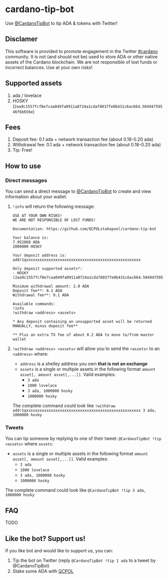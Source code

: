 # cardano-tip-bot
Use [@CardanoTipBot](https://twitter.com/CardanoTipBot) to tip ADA &amp; tokens with Twitter!

## Disclamer
This software is provided to promote engagement in the Twitter [#cardano](https://twitter.com/search?q=%23Cardano) community. It is not (and should not be) used to store ADA or other native assets of the Cardano blockchain. We are not responsible of lost funds or incorrect balances. Use at your own risks!

## Supported assets
1. ada / lovelace
2. HOSKY (`2aa9c1557fcf8e7caa049fa0911a8724a1cdaf8037fe0b431c6ac664.50494759546f6b656e`) 

## Fees
1. Deposit fee: 0.1 ada + network transaction fee (about 0.18-0.20 ada)
2. Withdrawal fee: 0.1 ada + network transaction fee (about 0.18-0.20 ada)
3. Tip: Free!

## How to use
### Direct messages
You can send a direct message to [@CardanoTipBot](https://twitter.com/CardanoTipBot) to create and view information about your wallet:

1. `!info` will return the following message:

    ``` 
    USE AT YOUR OWN RISKS!
    WE ARE NOT RESPONSIBLE OF LOST FUNDS!

    Documentation: https://github.com/QCPOLstakepool/cardano-tip-bot

    Your balance is:
    7.952868 ADA
    2000000 HOSKY

    Your deposit address is: addr1qxxxxxxxxxxxxxxxxxxxxxxxxxxxxxxxxxxxxxxxxxxxxxxxxxxx

    Only deposit supported assets*:
    - HOSKY (2aa9c1557fcf8e7caa049fa0911a8724a1cdaf8037fe0b431c6ac664.50494759546f6b656e)

    Minimum withdrawal amount: 2.0 ADA
    Deposit fee**: 0.1 ADA
    Withdrawal fee**: 0.1 ADA

    Available commands:
    !info
    !withdraw <address> <assets>

    * Any deposit containing an unsupported asset will be returned MANUALLY, minus deposit fee**

    ** Plus an extra TX fee of about 0.2 ADA to move to/from master wallet
    ``` 
    
2. `!withdraw <address> <assets>` will allow you to send the `<assets>` to an `<address>` where:

    - `address` is a shelley address you own **that is not an exchange**
    - `assets` is a single or multiple assets in the following format `amount asset[, amount asset[,...]]`. Valid examples:
        - `3 ada`
        - `1000 lovelace`
        - `3 ada, 1000000 hosky`
        - `1000000 hosky`
    
    The complete command could look like `!withdraw addr1qxxxxxxxxxxxxxxxxxxxxxxxxxxxxxxxxxxxxxxxxxxxxxxxxxxx 3 ada, 1000000 hosky`

### Tweets
You can tip someone by replying to one of their tweet: `@CardanoTipBot !tip <assets>` where `assets`:

- `assets` is a single or multiple assets in the following format `amount asset[, amount asset[,...]]`. Valid examples:
    - `3 ada`
    - `1000 lovelace`
    - `3 ada, 1000000 hosky`
    - `1000000 hosky`
    
The complete command could look like `@CardanoTipBot !tip 3 ada, 1000000 hosky`

## FAQ

TODO

## Like the bot? Support us!
If you like bot and would like to support us, you can:
1) Tip the bot on Twitter (reply `@CardanoTipBot !tip 1 ada` to a tweet by @CardanoTipBot)
2) Stake some ADA with [QCPOL](https://pool.pm/c2b8bff5160dd75149f2cae0955698550e8cf0d390025b26a9508a3e)

